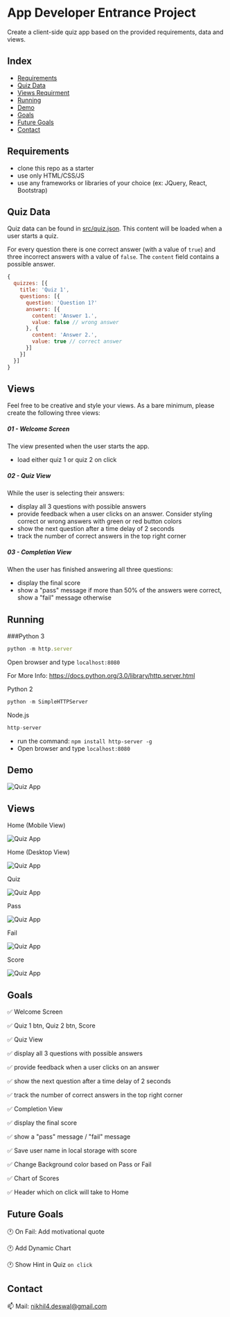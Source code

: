 # App Developer Entrance Project

Create a client-side quiz app based on the provided requirements, data and views.


## Index
- [Requirements](#requirements)
- [Quiz Data](#quiz-data)
- [Views Requirment](#views)
- [Running](#running)
- [Demo](#demo)
- [Goals](#goals)
- [Future Goals](#future-goals)
- [Contact](#contact)


## Requirements

- clone this repo as a starter
- use only HTML/CSS/JS
- use any frameworks or libraries of your choice (ex: JQuery, React, Bootstrap)

## Quiz Data

Quiz data can be found in [src/quiz.json](./src/quiz.json). This content will be loaded when a user starts a quiz.

For every question there is one correct answer (with a value of `true`) and three incorrect answers with a value of `false`. The `content` field contains a possible answer.

```js
{
  quizzes: [{
    title: 'Quiz 1',
    questions: [{
      question: 'Question 1?'
      answers: [{
        content: 'Answer 1.',
        value: false // wrong answer
      }, {
        content: 'Answer 2.',
        value: true // correct answer
      }]
    }]
  }]
}
```

## Views

Feel free to be creative and style your views. As a bare minimum, please create the following three views:

##### 01 - Welcome Screen

The view presented when the user starts the app.

- load either quiz 1 or quiz 2 on click

##### 02 - Quiz View

While the user is selecting their answers:

- display all 3 questions with possible answers
- provide feedback when a user clicks on an answer. Consider styling correct or wrong answers with green or red button colors
- show the next question after a time delay of 2 seconds
- track the number of correct answers in the top right corner

##### 03 - Completion View

When the user has finished answering all three questions:

- display the final score
- show a "pass" message if more than 50% of the answers were correct, show a "fail" message otherwise





## Running
###Python 3 
```js
python -m http.server
```
Open browser and type ```localhost:8080```

For More Info: https://docs.python.org/3.0/library/http.server.html

Python 2
```js
python -m SimpleHTTPServer
```

Node.js
```js
http-server
```
- run the command: ```npm install http-server -g```
- Open browser and type ```localhost:8080```


## Demo

![Quiz App](./diagrams/walk_through.gif)


## Views

Home (Mobile View)

![Quiz App](./diagrams/homeMobileView.JPG)

Home (Desktop View)

![Quiz App](./diagrams/homeDesktopView.JPG)

Quiz

![Quiz App](./diagrams/quizView.JPG)

Pass

![Quiz App](./diagrams/passFinalView.JPG)

Fail

![Quiz App](./diagrams/finalView.JPG)

Score

![Quiz App](./diagrams/scoreView.JPG)


## Goals
:white_check_mark: Welcome Screen

:white_check_mark: Quiz 1 btn, Quiz 2 btn, Score

:white_check_mark: Quiz View

:white_check_mark: display all 3 questions with possible answers

:white_check_mark: provide feedback when a user clicks on an answer

:white_check_mark: show the next question after a time delay of 2 seconds

:white_check_mark: track the number of correct answers in the top right corner

:white_check_mark: Completion View

:white_check_mark: display the final score

:white_check_mark: show a "pass" message / "fail" message

:white_check_mark: Save user name in local storage with score

:white_check_mark: Change Background color based on Pass or Fail

:white_check_mark: Chart of Scores

:white_check_mark: Header which on click will take to Home


## Future Goals
:clock1: On Fail: Add motivational quote

:clock1: Add Dynamic Chart

:clock1: Show Hint in Quiz ```on click```



## Contact
:mailbox: Mail: nikhil4.deswal@gmail.com
